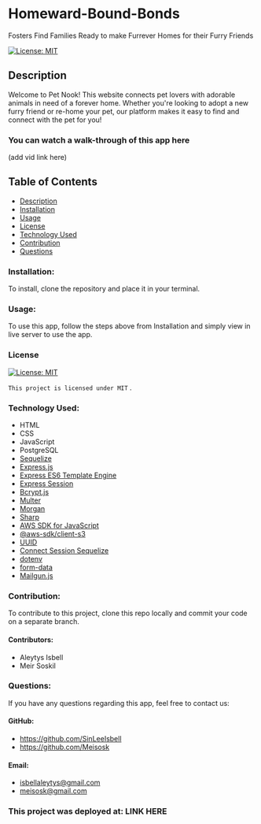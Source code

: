 # Homeward-Bound-Bonds

Fosters Find Families Ready to make Furrever Homes for their Furry Friends

[![License: MIT](https://img.shields.io/badge/License-MIT-yellow.svg)](https://opensource.org/licenses/MIT)

## Description

Welcome to Pet Nook! This website connects pet lovers with adorable animals in need of a forever home. Whether you're looking to adopt a new furry friend or re-home your pet, our platform makes it easy to find and connect with the pet for you!

### You can watch a walk-through of this app here

(add vid link here)

## Table of Contents

- [Description](#description)
- [Installation](#installation)
- [Usage](#usage)
- [License](#license)
- [Technology Used](#technology-used)
- [Contribution](#Contribution)
- [Questions](#questions)

### Installation:

To install, clone the repository and place it in your terminal.

### Usage:

To use this app, follow the steps above from Installation and simply view in live server to use the app.

### License

[![License: MIT](https://img.shields.io/badge/License-MIT-yellow.svg)](https://opensource.org/licenses/MIT)

`This project is licensed under MIT`
.

### Technology Used:

- HTML
- CSS
- JavaScript
- PostgreSQL
- [Sequelize](https://sequelize.org/)
- [Express.js](https://expressjs.com/)
- [Express ES6 Template Engine](https://www.npmjs.com/package/express-es6-template-engine)
- [Express Session](https://www.npmjs.com/package/express-session)
- [Bcrypt.js](https://www.npmjs.com/package/bcrypt)
- [Multer](https://www.npmjs.com/package/multer)
- [Morgan](https://www.npmjs.com/package/morgan)
- [Sharp](https://www.npmjs.com/package/sharp)
- [AWS SDK for JavaScript](https://aws.amazon.com/sdk-for-javascript/)
- [@aws-sdk/client-s3](https://www.npmjs.com/package/@aws-sdk/client-s3)
- [UUID](https://www.npmjs.com/package/uuid)
- [Connect Session Sequelize](https://www.npmjs.com/package/connect-session-sequelize)
- [dotenv](https://www.npmjs.com/package/dotenv)
- [form-data](https://www.npmjs.com/package/form-data)
- [Mailgun.js](https://www.npmjs.com/package/mailgun.js)

### Contribution:

To contribute to this project, clone this repo locally and commit your code on a separate branch.

#### Contributors:

- Aleytys Isbell
- Meir Soskil

### Questions:

If you have any questions regarding this app, feel free to contact us:

#### GitHub:

- https://github.com/SinLeeIsbell
- https://github.com/Meisosk

#### Email:

- isbellaleytys@gmail.com
- meisosk@gmail.com

### This project was deployed at: LINK HERE
